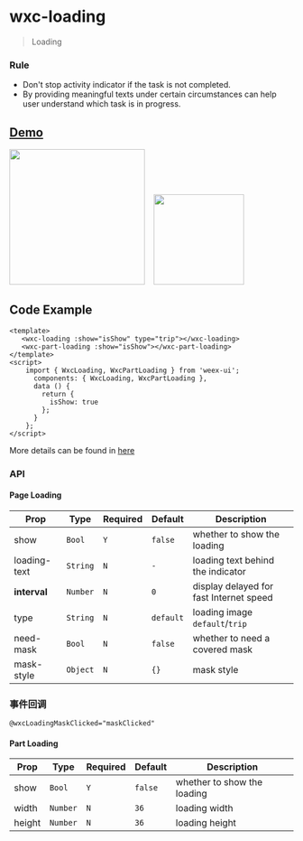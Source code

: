 # wxc-loading 

 > Loading
 
### Rule
- Don't stop activity indicator if the task is not completed.
- By providing meaningful texts under certain circumstances can help user understand which task is in progress.

## [Demo](https://h5.m.taobao.com/trip/wxc-loading/index.html?_wx_tpl=https%3A%2F%2Fh5.m.taobao.com%2Ftrip%2Fwxc-loading%2Fdemo%2Findex.native-min.js)
<img src="https://img.alicdn.com/tfs/TB11cTsfBfH8KJjy1XbXXbLdXXa-376-668.gif" width="240"/>&nbsp;&nbsp;&nbsp;&nbsp;<img src="https://img.alicdn.com/tfs/TB195ehSpXXXXc4XpXXXXXXXXXX-200-200.png" width="160"/>

## Code Example

```vue
<template>
   <wxc-loading :show="isShow" type="trip"></wxc-loading>
   <wxc-part-loading :show="isShow"></wxc-part-loading>
</template>
<script>
    import { WxcLoading, WxcPartLoading } from 'weex-ui';
      components: { WxcLoading, WxcPartLoading },
      data () {
        return {
          isShow: true
        };
      }
    };
</script>
```

More details can be found in [here](https://github.com/alibaba/weex-ui/blob/master/example/loading/index.vue)

### API

#### Page Loading

| Prop | Type | Required | Default | Description |
|-------------|------------|--------|-----|-----|
| show | `Bool` |`Y`| `false` | whether to show the loading|
| loading-text | `String` |`N`| `-` | loading text behind the indicator |
| **interval** | `Number` |`N`| `0` | display delayed for fast Internet speed|
| type | `String` | `N`|`default` | loading image `default`/`trip`|
| need-mask | `Bool` | `N`|`false` | whether to need a covered mask |
| mask-style | `Object` | `N`|`{}` | mask style |


### 事件回调

```
@wxcLoadingMaskClicked="maskClicked"
```


#### Part Loading

| Prop | Type | Required | Default | Description |
|-------------|------------|--------|-----|-----|
| show | `Bool` |`Y`| `false` | whether to show the loading|
| width | `Number` |`N`| `36` | loading width |
| height | `Number` |`N`| `36` | loading height |
